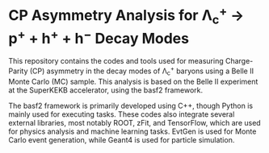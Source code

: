 # CP Asymmetry Analysis for Λ<sub>c</sub><sup>+</sup> → p<sup>+</sup> + h<sup>+</sup> + h<sup>−</sup> Decay Modes

This repository contains the codes and tools used for measuring Charge-Parity (CP) asymmetry in the decay modes of Λ<sub>c</sub><sup>+</sup> baryons using a Belle II Monte Carlo (MC) sample. 
This analysis is based on the Belle II experiment at the SuperKEKB accelerator, using the basf2 framework.

The basf2 framework is primarily developed using C++, though Python is mainly used for executing tasks.
These codes also integrate several external libraries, most notably ROOT, zFit, and TensorFlow, which are used for physics analysis and machine learning tasks. 
EvtGen is used for Monte Carlo event generation, while Geant4 is used for particle simulation.
